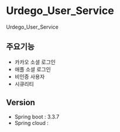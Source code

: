 # Urdego_User_Service

Urdego_User_Service

## 주요기능 
- 카카오 소셜 로그인
- 애플 소셜 로그인
- 비인증 사용자
- 시큐리티

## Version
- Spring boot : 3.3.7
- Spring cloud :
